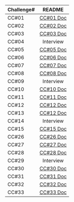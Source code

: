 | Challenge#   |      README |
|----------|:-------------:
| CC#01 | [CC#01 Doc](./CC1/README.md) |
| CC#02 | [CC#02 Doc](./CC2/README.md) |
| CC#03 | [CC#03 Doc](./CC3/README.md) |
| CC#04 | Interview |
| CC#05 | [CC#05 Doc](./CC5/README.md) |
| CC#06 | [CC#06 Doc](./CC6/README.md) |
| CC#07 | [CC#07 Doc](./CC7/README.md) |
| CC#08 | [CC#08 Doc](./CC8/README.md) |
| CC#09 | Interview |
| CC#10 | [CC#10 Doc](./CC10/README.md) |
| CC#11 | [CC#11 Doc](./CC11/README.md) |
| CC#12 | [CC#12 Doc](./CC12/README.md) |
| CC#13 | [CC#12 Doc](./CC13/README.md) |
| CC#14 | Interview |
| CC#15 | [CC#15 Doc](./CC15/README.md) |
| CC#26 | [CC#26 Doc](./sorting/insertion/README.md) 
| CC#27 | [CC#27 Doc](./sorting/merge/README.md) |
| CC#28 | [CC#28 Doc](./CC28/README.md) |
| CC#29 | Interview |
| CC#30 | [CC#30 Doc](./CC30/README.md) |
| CC#31 | [CC#31 Doc](./CC31/README.md) |
| CC#32 | [CC#32 Doc](./CC32/README.md) |
| CC#33 | [CC#33 Doc](./CC33/README.md) |



